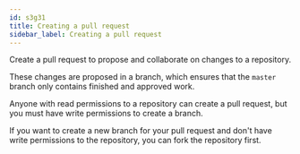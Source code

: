 ```yaml
---
id: s3g31
title: Creating a pull request
sidebar_label: Creating a pull request
---
```




Create a pull request to propose and collaborate on changes to a repository.


These changes are proposed in a branch, which ensures that the `master` branch only contains finished and approved work.




Anyone with read permissions to a repository can create a pull request, but you must have write permissions to create a branch.

If you want to create a new branch for your pull request and don't have write permissions to the repository, you can fork the repository first.



<!-- **For more information, see "Creating a pull request from a fork" and "About forks."** -->
